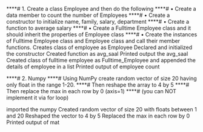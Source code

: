 ****# 1. Create a class Employee and then do the following
****# • Create a data member to count the number of Employees
****# • Create a constructor to initialize name, family, salary, department
****# • Create a function to average salary
****# • Create a Fulltime Employee class and it should inherit the properties of Employee class
****# • Create the instances of Fulltime Employee class and Employee class and call their member functions.
Creates class of employee as Employee
Declared and initialized the constructor
Created function as avg_saal
Printed output the avg_saal
Created class of fulltime employee as Fulltime_Employee
and appended the details of employee in a list
Printed output of employee count


****# 2. Numpy
****# Using NumPy create random vector of size 20 having only float in the range 1-20.
****# Then reshape the array to 4 by 5
****# Then replace the max in each row by 0 (axis=1)
****# (you can NOT implement it via for loop)

imported the numpy 
Created random vector of size 20 with floats between 1 and 20
Reshaped the vector to 4 by 5
Replaced the max in each row by 0
Printed output of mat

